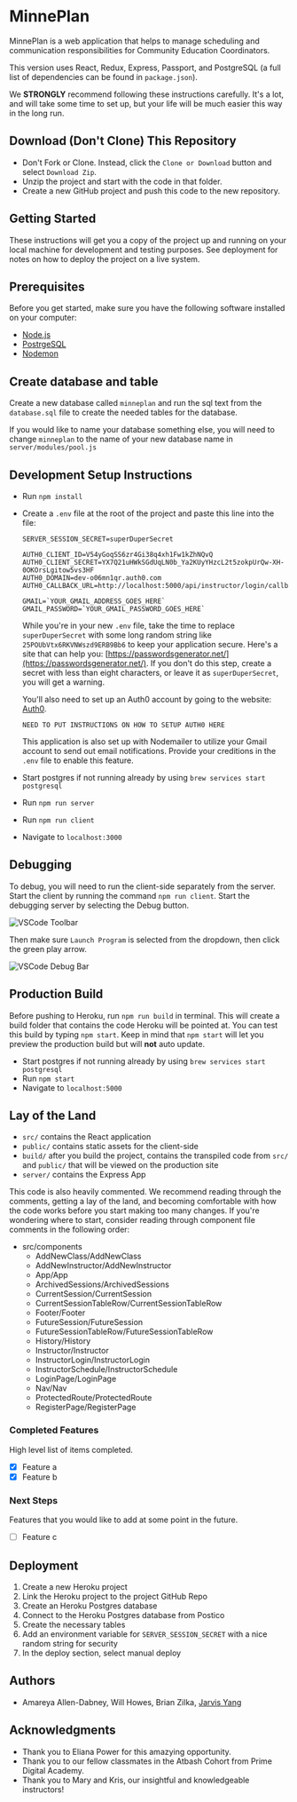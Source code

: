 # MinnePlan

MinnePlan is a web application that helps to manage scheduling and communication responsibilities for Community Education Coordinators.

This version uses React, Redux, Express, Passport, and PostgreSQL (a full list of dependencies can be found in `package.json`).

We **STRONGLY** recommend following these instructions carefully. It's a lot, and will take some time to set up, but your life will be much easier this way in the long run.

## Download (Don't Clone) This Repository

* Don't Fork or Clone. Instead, click the `Clone or Download` button and select `Download Zip`.
* Unzip the project and start with the code in that folder.
* Create a new GitHub project and push this code to the new repository.

## Getting Started

These instructions will get you a copy of the project up and running on your local machine for development and testing purposes. See deployment for notes on how to deploy the project on a live system.

## Prerequisites

Before you get started, make sure you have the following software installed on your computer:

- [Node.js](https://nodejs.org/en/)
- [PostrgeSQL](https://www.postgresql.org/)
- [Nodemon](https://nodemon.io/)

## Create database and table

Create a new database called `minneplan` and run the sql text from the `database.sql` file to create the needed tables for the database.

If you would like to name your database something else, you will need to change `minneplan` to the name of your new database name in `server/modules/pool.js`

## Development Setup Instructions

* Run `npm install`
* Create a `.env` file at the root of the project and paste this line into the file:
    ```
    SERVER_SESSION_SECRET=superDuperSecret

    AUTH0_CLIENT_ID=V54yGoqSS6zr4Gi38q4xh1Fw1kZhNQvQ
    AUTH0_CLIENT_SECRET=YX7Q21uHWkSGdUqLN0b_Ya2KUyYHzcL2t5zokpUrQw-XH-0OKOrsLgitow5vs3HF
    AUTH0_DOMAIN=dev-o06mn1qr.auth0.com
    AUTH0_CALLBACK_URL=http://localhost:5000/api/instructor/login/callback

    GMAIL=`YOUR_GMAIL_ADDRESS_GOES_HERE`
    GMAIL_PASSWORD=`YOUR_GMAIL_PASSWORD_GOES_HERE`
    ```
    While you're in your new `.env` file, take the time to replace `superDuperSecret` with some long random string like `25POUbVtx6RKVNWszd9ERB9Bb6` to keep your application secure. Here's a site that can help you: [https://passwordsgenerator.net/](https://passwordsgenerator.net/). If you don't do this step, create a secret with less than eight characters, or leave it as `superDuperSecret`, you will get a warning.

    You'll also need to set up an Auth0 account by going to the website: [Auth0](https://auth0.com/).

    ```NEED TO PUT INSTRUCTIONS ON HOW TO SETUP AUTH0 HERE```

    This application is also set up with Nodemailer to utilize your Gmail account to send out email notifications. Provide your creditions in the `.env` file to enable this feature.

* Start postgres if not running already by using `brew services start postgresql`
* Run `npm run server`
* Run `npm run client`
* Navigate to `localhost:3000`

## Debugging

To debug, you will need to run the client-side separately from the server. Start the client by running the command `npm run client`. Start the debugging server by selecting the Debug button.

![VSCode Toolbar](documentation/images/vscode-toolbar.png)

Then make sure `Launch Program` is selected from the dropdown, then click the green play arrow.

![VSCode Debug Bar](documentation/images/vscode-debug-bar.png)

## Production Build

Before pushing to Heroku, run `npm run build` in terminal. This will create a build folder that contains the code Heroku will be pointed at. You can test this build by typing `npm start`. Keep in mind that `npm start` will let you preview the production build but will **not** auto update.

* Start postgres if not running already by using `brew services start postgresql`
* Run `npm start`
* Navigate to `localhost:5000`

## Lay of the Land

* `src/` contains the React application
* `public/` contains static assets for the client-side
* `build/` after you build the project, contains the transpiled code from `src/` and `public/` that will be viewed on the production site
* `server/` contains the Express App

This code is also heavily commented. We recommend reading through the comments, getting a lay of the land, and becoming comfortable with how the code works before you start making too many changes. If you're wondering where to start, consider reading through component file comments in the following order:

* src/components
  * AddNewClass/AddNewClass
  * AddNewInstructor/AddNewInstructor
  * App/App
  * ArchivedSessions/ArchivedSessions
  * CurrentSession/CurrentSession
  * CurrentSessionTableRow/CurrentSessionTableRow
  * Footer/Footer
  * FutureSession/FutureSession
  * FutureSessionTableRow/FutureSessionTableRow
  * History/History
  * Instructor/Instructor
  * InstructorLogin/InstructorLogin
  * InstructorSchedule/InstructorSchedule
  * LoginPage/LoginPage
  * Nav/Nav
  * ProtectedRoute/ProtectedRoute
  * RegisterPage/RegisterPage

### Completed Features

High level list of items completed.

- [x] Feature a
- [x] Feature b

### Next Steps

Features that you would like to add at some point in the future.

- [ ] Feature c

## Deployment

1. Create a new Heroku project
1. Link the Heroku project to the project GitHub Repo
1. Create an Heroku Postgres database
1. Connect to the Heroku Postgres database from Postico
1. Create the necessary tables
1. Add an environment variable for `SERVER_SESSION_SECRET` with a nice random string for security
1. In the deploy section, select manual deploy

## Authors

* Amareya Allen-Dabney, Will Howes, Brian Zilka, [Jarvis Yang](https://jarvis.netlify.com/)

## Acknowledgments

* Thank you to Eliana Power for this amazying opportunity.
* Thank you to our fellow classmates in the Atbash Cohort from Prime Digital Academy.
* Thank you to Mary and Kris, our insightful and knowledgeable instructors!
